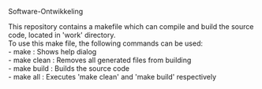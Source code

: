 Software-Ontwikkeling

This repository contains a makefile which can compile and build the source code, located in 'work' directory.  
To use this make file, the following commands can be used:  
	- make		: Shows help dialog  
	- make clean	: Removes all generated files from building  
	- make build	: Builds the source code  
	- make all	: Executes 'make clean' and 'make build' respectively  
